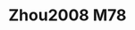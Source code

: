 <a name="material" />

# Zhou2008 M78
<script type="application/ld+json">
  {
    "@context": "https://schema.org/",
    "@type": "ChemicalSubstance",
    "http://purl.org/dc/terms/conformsTo":
      {
        "@type": "CreativeWork",
        "@id": "https://bioschemas.org/profiles/ChemicalSubstance/0.4-RELEASE/"
      },
    "@id": "https://egonw.github.io/nanowiki/nanowiki290.html#material",
    "name": "Zhou2008 M78",
    "sameAs: "http://127.0.0.1/mediawiki/index.php/Special:URIResolver/Zhou2008_M78"
  }
</script>

